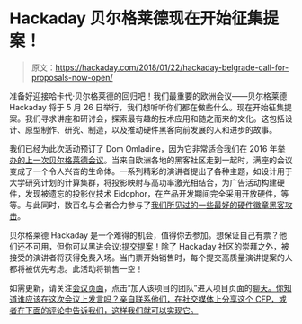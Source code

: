 # Hackaday 贝尔格莱德现在开始征集提案！

> 原文：<https://hackaday.com/2018/01/22/hackaday-belgrade-call-for-proposals-now-open/>

准备好迎接哈卡代·贝尔格莱德的回归吧！我们最重要的欧洲会议——贝尔格莱德 Hackaday 将于 5 月 26 日举行，我们想听听你们都在做些什么。现在开始征集提案。我们寻求讲座和研讨会，探索最有趣的技术应用和随之而来的文化。这包括设计、原型制作、研究、制造，以及推动硬件黑客向前发展的人和进步的故事。

我们已经为此次活动预订了 Dom Omladine，因为它非常适合我们在 2016 年[举办的上一次贝尔格莱德会议](https://hackaday.com/2016/04/11/hackaday-belgrade-was-hardware-center-of-universe-on-saturday/)。当来自欧洲各地的黑客社区走到一起时，满座的会议变成了一个令人兴奋的生命体。一系列精彩的演讲者提出了各种主题，如设计用于大学研究计划的计算集群，将投影映射与高功率激光相结合，为广告活动构建硬件，发现被遗忘的投影仪技术 Eidophor，在产品开发期间完全采用开放硬件，等等。与此同时，数百名与会者合力参与了[我们所见过的一些最好的硬件徽章黑客攻击](https://hackaday.com/2016/04/15/128-leds-5-buttons-ir-comm-and-a-few-hours-what-could-you-create/)。

贝尔格莱德 Hackaday 是一个难得的机会，值得你去参加。想保证自己有票？他们还不可用，但你可以黑进会议:[提交提案](https://docs.google.com/forms/d/e/1FAIpQLSfyaf-BT1ZYO75KBd-9vlSRAiDpeW_Y4tkA5KTWKrEAmT9Muw/viewform?usp=sf_link)！除了 Hackaday 社区的崇拜之外，被接受的演讲者将获得免费入场。当门票开始销售时，每个提交高质量演讲提案的人都将被优先考虑。此活动将销售一空！

如需更新，请关注[会议页面](https://hackaday.io/belgrade/)，点击“加入该项目的团队”进入项目页面的[聊天。你知道谁应该在这次会议上发言吗？亲自联系他们，在社交媒体上分享这个 CFP，或者在下面的评论中告诉我们，这样我们就可以实现它。](https://hackaday.io/project/34330-hackaday-belgrade-2018)